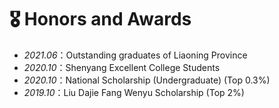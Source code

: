 # 🎖 Honors and Awards
- *2021.06*：Outstanding graduates of Liaoning Province
- *2020.10*：Shenyang Excellent College Students
- *2020.10*：National Scholarship (Undergraduate) (Top 0.3%)
- *2019.10*：Liu Dajie Fang Wenyu Scholarship (Top 2%)
